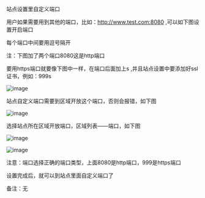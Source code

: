 站点设置里自定义端口

用户如果需要用到其他的端口，比如：http://www.test.com:8080 ,可以如下图设置开启端口

每个端口中间要用逗号隔开

注：下图加了两个端口8080这是http端口

要用https端口就要像下图中一样，在端口后面加上s ,并且站点设置中要添加好ssl证书，例如：999s

![image](https://user-images.githubusercontent.com/90588289/133743058-7c020212-0f69-42a6-9e24-69278b5732b0.png)

站点自定义端口需要到区域开放这个端口，否则会报错，如下图

![image](https://user-images.githubusercontent.com/90588289/133743086-91c80bdd-cf57-44f2-9331-3fdd06a99425.png)

选择站点所在区域开放端口，区域列表——端口，如下图

![image](https://user-images.githubusercontent.com/90588289/133743099-aa069565-9c36-452e-ac41-5b3fac19d20c.png)

![image](https://user-images.githubusercontent.com/90588289/133743122-ce1d5b15-df53-4ae7-b265-134105a6f2f3.png)

注意：端口选择正确的端口类型，上面8080是http端口，999是https端口

设置完成后，就可以到站点里面自定义端口了

备注：无
